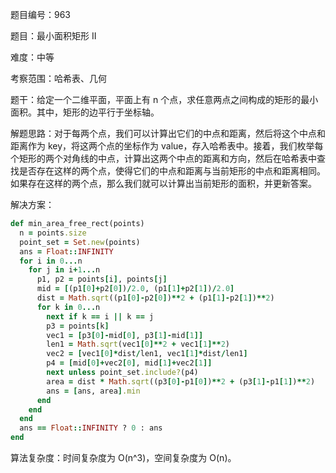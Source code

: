 题目编号：963

题目：最小面积矩形 II

难度：中等

考察范围：哈希表、几何

题干：给定一个二维平面，平面上有 n 个点，求任意两点之间构成的矩形的最小面积。其中，矩形的边平行于坐标轴。

解题思路：对于每两个点，我们可以计算出它们的中点和距离，然后将这个中点和距离作为 key，将这两个点的坐标作为 value，存入哈希表中。接着，我们枚举每个矩形的两个对角线的中点，计算出这两个中点的距离和方向，然后在哈希表中查找是否存在这样的两个点，使得它们的中点和距离与当前矩形的中点和距离相同。如果存在这样的两个点，那么我们就可以计算出当前矩形的面积，并更新答案。

解决方案：

```ruby
def min_area_free_rect(points)
  n = points.size
  point_set = Set.new(points)
  ans = Float::INFINITY
  for i in 0...n
    for j in i+1...n
      p1, p2 = points[i], points[j]
      mid = [(p1[0]+p2[0])/2.0, (p1[1]+p2[1])/2.0]
      dist = Math.sqrt((p1[0]-p2[0])**2 + (p1[1]-p2[1])**2)
      for k in 0...n
        next if k == i || k == j
        p3 = points[k]
        vec1 = [p3[0]-mid[0], p3[1]-mid[1]]
        len1 = Math.sqrt(vec1[0]**2 + vec1[1]**2)
        vec2 = [vec1[0]*dist/len1, vec1[1]*dist/len1]
        p4 = [mid[0]+vec2[0], mid[1]+vec2[1]]
        next unless point_set.include?(p4)
        area = dist * Math.sqrt((p3[0]-p1[0])**2 + (p3[1]-p1[1])**2)
        ans = [ans, area].min
      end
    end
  end
  ans == Float::INFINITY ? 0 : ans
end
```

算法复杂度：时间复杂度为 O(n^3)，空间复杂度为 O(n)。